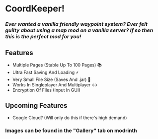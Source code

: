 # CoordKeeper!
### *Ever wanted a vanilla friendly waypoint system?  Ever felt guilty about using a map mod on a vanilla server? If so then this is the perfect mod for you!*

## Features
+ Multiple Pages (Stable Up To 100 Pages) 📚
+ Ultra Fast Saving And Loading ⚡
+ Very Small File Size (Saves And .jar) 📄
+ Works In Singleplayer And Multiplayer ↔️
+ Encryption Of Files (Input In GUI) 

## Upcoming Features
+ Google Cloud? (Will only do this if there's high demand)

### Images can be found in the "Gallery" tab on modrinth
